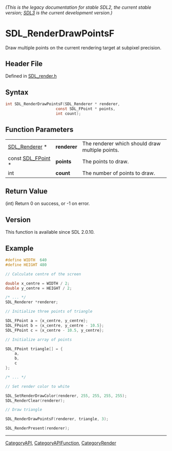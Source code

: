 ###### (This is the legacy documentation for stable SDL2, the current stable version; [SDL3](https://wiki.libsdl.org/SDL3/) is the current development version.)
# SDL_RenderDrawPointsF

Draw multiple points on the current rendering target at subpixel precision.

## Header File

Defined in [SDL_render.h](https://github.com/libsdl-org/SDL/blob/SDL2/include/SDL_render.h)

## Syntax

```c
int SDL_RenderDrawPointsF(SDL_Renderer * renderer,
                      const SDL_FPoint * points,
                      int count);
```

## Function Parameters

|                                  |              |                                                 |
| -------------------------------- | ------------ | ----------------------------------------------- |
| [SDL_Renderer](SDL_Renderer) *   | **renderer** | The renderer which should draw multiple points. |
| const [SDL_FPoint](SDL_FPoint) * | **points**   | The points to draw.                             |
| int                              | **count**    | The number of points to draw.                   |

## Return Value

(int) Return 0 on success, or -1 on error.

## Version

This function is available since SDL 2.0.10.

## Example

```c
#define WIDTH  640
#define HEIGHT 480

// Calculate centre of the screen

double x_centre = WIDTH / 2;
double y_centre = HEIGHT / 2;

/* ... */
SDL_Renderer *renderer;

// Initialize three points of triangle

SDL_FPoint a = {x_centre, y_centre};
SDL_FPoint b = {x_centre, y_centre - 10.5};
SDL_FPoint c = {x_centre - 10.5, y_centre};

// Initialize array of points

SDL_FPoint triangle[] = {
    a,
    b,
    c
};

/* ... */

// Set render color to white

SDL_SetRenderDrawColor(renderer, 255, 255, 255, 255);
SDL_RenderClear(renderer);

// Draw triangle

SDL_RenderDrawPointsF(renderer, triangle, 3);

SDL_RenderPresent(renderer);

```

----
[CategoryAPI](CategoryAPI), [CategoryAPIFunction](CategoryAPIFunction), [CategoryRender](CategoryRender)


